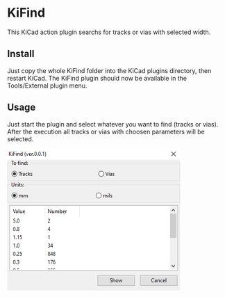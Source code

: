 # KiFind

This KiCad action plugin searchs for tracks or vias with selected width.<br>

## Install
Just copy the whole KiFind folder into the KiCad plugins directory, then restart KiCad. The KiFind plugin should now be available in the Tools/External plugin menu.

## Usage
Just start the plugin and select whatever you want to find (tracks or vias). After the execution all tracks or vias with choosen parameters will be selected.

![Screenshot](screenshot.png)
